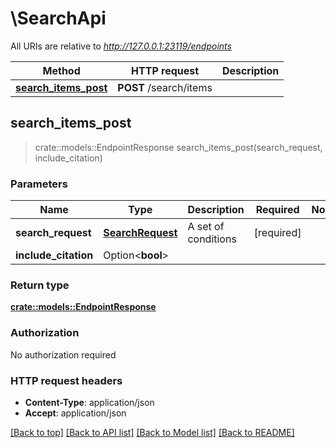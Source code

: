 # \SearchApi

All URIs are relative to *http://127.0.0.1:23119/endpoints*

Method | HTTP request | Description
------------- | ------------- | -------------
[**search_items_post**](SearchApi.md#search_items_post) | **POST** /search/items | 



## search_items_post

> crate::models::EndpointResponse search_items_post(search_request, include_citation)


### Parameters


Name | Type | Description  | Required | Notes
------------- | ------------- | ------------- | ------------- | -------------
**search_request** | [**SearchRequest**](SearchRequest.md) | A set of conditions | [required] |
**include_citation** | Option<**bool**> |  |  |

### Return type

[**crate::models::EndpointResponse**](EndpointResponse.md)

### Authorization

No authorization required

### HTTP request headers

- **Content-Type**: application/json
- **Accept**: application/json

[[Back to top]](#) [[Back to API list]](../README.md#documentation-for-api-endpoints) [[Back to Model list]](../README.md#documentation-for-models) [[Back to README]](../README.md)

